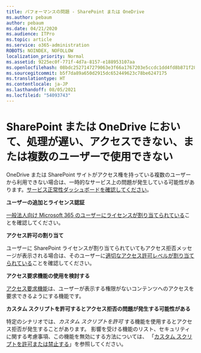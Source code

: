 ```yaml
---
title: パフォーマンスの問題 - SharePoint または OneDrive
ms.author: pebaum
author: pebaum
ms.date: 04/21/2020
ms.audience: ITPro
ms.topic: article
ms.service: o365-administration
ROBOTS: NOINDEX, NOFOLLOW
localization_priority: Normal
ms.assetid: 9225ec0f-771f-4d7a-8157-e188953107aa
ms.openlocfilehash: 08bdc2527147279063e3f66a1767203e5ccdc1dd4fd8b871f2800d3f71b9a233
ms.sourcegitcommit: b5f7da89a650d2915dc652449623c78be6247175
ms.translationtype: HT
ms.contentlocale: ja-JP
ms.lasthandoff: 08/05/2021
ms.locfileid: "54093743"
---
```

# <a name="sharepoint-or-onedrive-slow-inaccessible-or-unavailable-for-multiple-users"></a>SharePoint または OneDrive において、処理が遅い、アクセスできない、または複数のユーザーで使用できない

OneDrive または SharePoint サイトがアクセス権を持っている複数のユーザーから利用できない場合は、一時的なサービス上の問題が発生している可能性があります。[サービス正常性ダッシュボードを確認してください](https://portal.office.com/adminportal/home#/servicehealth)。

**ユーザーの追加とライセンス認証**

[一般法人向け Microsoft 365 のユーザーにライセンスが割り当てられている](https://docs.microsoft.com/microsoft-365/admin/add-users/add-users)ことを確認してください。


**アクセス許可の割り当て**

ユーザーに SharePoint ライセンスが割り当てられていてもアクセス拒否メッセージが表示される場合は、そのユーザーに[適切なアクセス許可レベルが割り当てられている](https://docs.microsoft.com/sharepoint/understanding-permission-levels)ことを確認してください。

**アクセス要求機能の使用を検討する**

[アクセス要求機能](https://support.office.com/article/Set-up-and-manage-access-requests-94B26E0B-2822-49D4-929A-8455698654B3)は、ユーザーが表示する権限がないコンテンツへのアクセスを要求できるようにする機能です。

**カスタム スクリプトを許可するとアクセス拒否の問題が発生する可能性がある**

特定のシナリオでは、*カスタム スクリプトを許可* する機能を使用するとアクセス拒否が発生することがあります。 影響を受ける機能のリスト、セキュリティに関する考慮事項、この機能を無効にする方法については、 「[カスタム スクリプトを許可または禁止する](https://docs.microsoft.com/sharepoint/allow-or-prevent-custom-script)」を参照してください。

